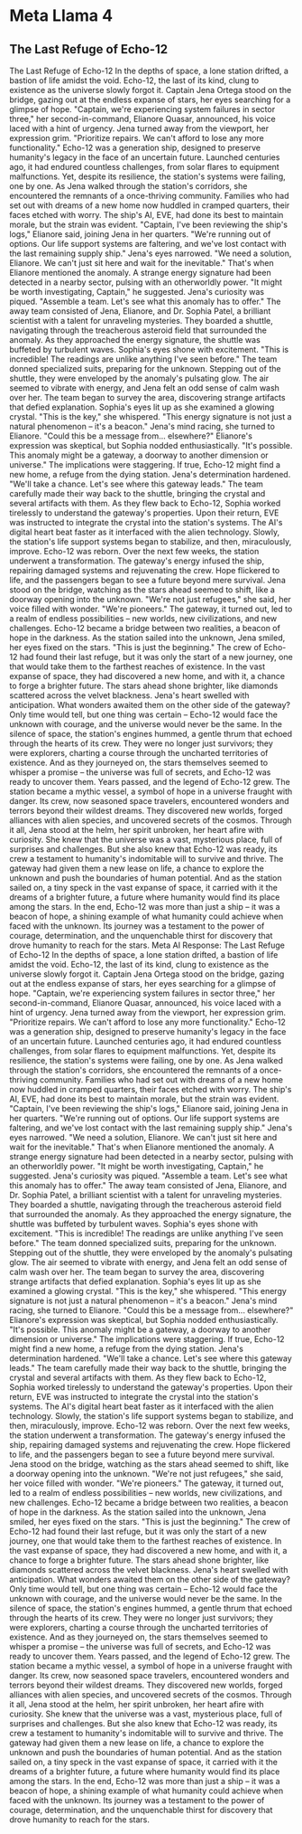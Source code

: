 # Meta Llama 4
## The Last Refuge of Echo-12
The Last Refuge of Echo-12
In the depths of space, a lone station drifted, a bastion of life amidst the void. Echo-12, the last of its kind, clung to existence as the universe slowly forgot it. Captain Jena Ortega stood on the bridge, gazing out at the endless expanse of stars, her eyes searching for a glimpse of hope.
"Captain, we're experiencing system failures in sector three," her second-in-command, Elianore Quasar, announced, his voice laced with a hint of urgency.
Jena turned away from the viewport, her expression grim. "Prioritize repairs. We can't afford to lose any more functionality."
Echo-12 was a generation ship, designed to preserve humanity's legacy in the face of an uncertain future. Launched centuries ago, it had endured countless challenges, from solar flares to equipment malfunctions. Yet, despite its resilience, the station's systems were failing, one by one.
As Jena walked through the station's corridors, she encountered the remnants of a once-thriving community. Families who had set out with dreams of a new home now huddled in cramped quarters, their faces etched with worry. The ship's AI, EVE, had done its best to maintain morale, but the strain was evident.
"Captain, I've been reviewing the ship's logs," Elianore said, joining Jena in her quarters. "We're running out of options. Our life support systems are faltering, and we've lost contact with the last remaining supply ship."
Jena's eyes narrowed. "We need a solution, Elianore. We can't just sit here and wait for the inevitable."
That's when Elianore mentioned the anomaly. A strange energy signature had been detected in a nearby sector, pulsing with an otherworldly power. "It might be worth investigating, Captain," he suggested.
Jena's curiosity was piqued. "Assemble a team. Let's see what this anomaly has to offer."
The away team consisted of Jena, Elianore, and Dr. Sophia Patel, a brilliant scientist with a talent for unraveling mysteries. They boarded a shuttle, navigating through the treacherous asteroid field that surrounded the anomaly.
As they approached the energy signature, the shuttle was buffeted by turbulent waves. Sophia's eyes shone with excitement. "This is incredible! The readings are unlike anything I've seen before."
The team donned specialized suits, preparing for the unknown. Stepping out of the shuttle, they were enveloped by the anomaly's pulsating glow. The air seemed to vibrate with energy, and Jena felt an odd sense of calm wash over her.
The team began to survey the area, discovering strange artifacts that defied explanation. Sophia's eyes lit up as she examined a glowing crystal. "This is the key," she whispered. "This energy signature is not just a natural phenomenon – it's a beacon."
Jena's mind racing, she turned to Elianore. "Could this be a message from... elsewhere?"
Elianore's expression was skeptical, but Sophia nodded enthusiastically. "It's possible. This anomaly might be a gateway, a doorway to another dimension or universe."
The implications were staggering. If true, Echo-12 might find a new home, a refuge from the dying station. Jena's determination hardened. "We'll take a chance. Let's see where this gateway leads."
The team carefully made their way back to the shuttle, bringing the crystal and several artifacts with them. As they flew back to Echo-12, Sophia worked tirelessly to understand the gateway's properties.
Upon their return, EVE was instructed to integrate the crystal into the station's systems. The AI's digital heart beat faster as it interfaced with the alien technology. Slowly, the station's life support systems began to stabilize, and then, miraculously, improve.
Echo-12 was reborn.
Over the next few weeks, the station underwent a transformation. The gateway's energy infused the ship, repairing damaged systems and rejuvenating the crew. Hope flickered to life, and the passengers began to see a future beyond mere survival.
Jena stood on the bridge, watching as the stars ahead seemed to shift, like a doorway opening into the unknown. "We're not just refugees," she said, her voice filled with wonder. "We're pioneers."
The gateway, it turned out, led to a realm of endless possibilities – new worlds, new civilizations, and new challenges. Echo-12 became a bridge between two realities, a beacon of hope in the darkness.
As the station sailed into the unknown, Jena smiled, her eyes fixed on the stars. "This is just the beginning."
The crew of Echo-12 had found their last refuge, but it was only the start of a new journey, one that would take them to the farthest reaches of existence. In the vast expanse of space, they had discovered a new home, and with it, a chance to forge a brighter future.
The stars ahead shone brighter, like diamonds scattered across the velvet blackness. Jena's heart swelled with anticipation. What wonders awaited them on the other side of the gateway? Only time would tell, but one thing was certain – Echo-12 would face the unknown with courage, and the universe would never be the same.
In the silence of space, the station's engines hummed, a gentle thrum that echoed through the hearts of its crew. They were no longer just survivors; they were explorers, charting a course through the uncharted territories of existence. And as they journeyed on, the stars themselves seemed to whisper a promise – the universe was full of secrets, and Echo-12 was ready to uncover them.
Years passed, and the legend of Echo-12 grew. The station became a mythic vessel, a symbol of hope in a universe fraught with danger. Its crew, now seasoned space travelers, encountered wonders and terrors beyond their wildest dreams. They discovered new worlds, forged alliances with alien species, and uncovered secrets of the cosmos.
Through it all, Jena stood at the helm, her spirit unbroken, her heart afire with curiosity. She knew that the universe was a vast, mysterious place, full of surprises and challenges. But she also knew that Echo-12 was ready, its crew a testament to humanity's indomitable will to survive and thrive.
The gateway had given them a new lease on life, a chance to explore the unknown and push the boundaries of human potential. And as the station sailed on, a tiny speck in the vast expanse of space, it carried with it the dreams of a brighter future, a future where humanity would find its place among the stars.
In the end, Echo-12 was more than just a ship – it was a beacon of hope, a shining example of what humanity could achieve when faced with the unknown. Its journey was a testament to the power of courage, determination, and the unquenchable thirst for discovery that drove humanity to reach for the stars.
Meta AI Response: The Last Refuge of Echo-12 In the depths of space, a lone station drifted, a bastion of life amidst the void. Echo-12, the last of its kind, clung to existence as the universe slowly forgot it. Captain Jena Ortega stood on the bridge, gazing out at the endless expanse of stars, her eyes searching for a glimpse of hope. "Captain, we're experiencing system failures in sector three," her second-in-command, Elianore Quasar, announced, his voice laced with a hint of urgency. Jena turned away from the viewport, her expression grim. "Prioritize repairs. We can't afford to lose any more functionality." Echo-12 was a generation ship, designed to preserve humanity's legacy in the face of an uncertain future. Launched centuries ago, it had endured countless challenges, from solar flares to equipment malfunctions. Yet, despite its resilience, the station's systems were failing, one by one. As Jena walked through the station's corridors, she encountered the remnants of a once-thriving community. Families who had set out with dreams of a new home now huddled in cramped quarters, their faces etched with worry. The ship's AI, EVE, had done its best to maintain morale, but the strain was evident. "Captain, I've been reviewing the ship's logs," Elianore said, joining Jena in her quarters. "We're running out of options. Our life support systems are faltering, and we've lost contact with the last remaining supply ship." Jena's eyes narrowed. "We need a solution, Elianore. We can't just sit here and wait for the inevitable." That's when Elianore mentioned the anomaly. A strange energy signature had been detected in a nearby sector, pulsing with an otherworldly power. "It might be worth investigating, Captain," he suggested. Jena's curiosity was piqued. "Assemble a team. Let's see what this anomaly has to offer." The away team consisted of Jena, Elianore, and Dr. Sophia Patel, a brilliant scientist with a talent for unraveling mysteries. They boarded a shuttle, navigating through the treacherous asteroid field that surrounded the anomaly. As they approached the energy signature, the shuttle was buffeted by turbulent waves. Sophia's eyes shone with excitement. "This is incredible! The readings are unlike anything I've seen before." The team donned specialized suits, preparing for the unknown. Stepping out of the shuttle, they were enveloped by the anomaly's pulsating glow. The air seemed to vibrate with energy, and Jena felt an odd sense of calm wash over her. The team began to survey the area, discovering strange artifacts that defied explanation. Sophia's eyes lit up as she examined a glowing crystal. "This is the key," she whispered. "This energy signature is not just a natural phenomenon – it's a beacon." Jena's mind racing, she turned to Elianore. "Could this be a message from... elsewhere?" Elianore's expression was skeptical, but Sophia nodded enthusiastically. "It's possible. This anomaly might be a gateway, a doorway to another dimension or universe." The implications were staggering. If true, Echo-12 might find a new home, a refuge from the dying station. Jena's determination hardened. "We'll take a chance. Let's see where this gateway leads." The team carefully made their way back to the shuttle, bringing the crystal and several artifacts with them. As they flew back to Echo-12, Sophia worked tirelessly to understand the gateway's properties. Upon their return, EVE was instructed to integrate the crystal into the station's systems. The AI's digital heart beat faster as it interfaced with the alien technology. Slowly, the station's life support systems began to stabilize, and then, miraculously, improve. Echo-12 was reborn. Over the next few weeks, the station underwent a transformation. The gateway's energy infused the ship, repairing damaged systems and rejuvenating the crew. Hope flickered to life, and the passengers began to see a future beyond mere survival. Jena stood on the bridge, watching as the stars ahead seemed to shift, like a doorway opening into the unknown. "We're not just refugees," she said, her voice filled with wonder. "We're pioneers." The gateway, it turned out, led to a realm of endless possibilities – new worlds, new civilizations, and new challenges. Echo-12 became a bridge between two realities, a beacon of hope in the darkness. As the station sailed into the unknown, Jena smiled, her eyes fixed on the stars. "This is just the beginning." The crew of Echo-12 had found their last refuge, but it was only the start of a new journey, one that would take them to the farthest reaches of existence. In the vast expanse of space, they had discovered a new home, and with it, a chance to forge a brighter future. The stars ahead shone brighter, like diamonds scattered across the velvet blackness. Jena's heart swelled with anticipation. What wonders awaited them on the other side of the gateway? Only time would tell, but one thing was certain – Echo-12 would face the unknown with courage, and the universe would never be the same. In the silence of space, the station's engines hummed, a gentle thrum that echoed through the hearts of its crew. They were no longer just survivors; they were explorers, charting a course through the uncharted territories of existence. And as they journeyed on, the stars themselves seemed to whisper a promise – the universe was full of secrets, and Echo-12 was ready to uncover them. Years passed, and the legend of Echo-12 grew. The station became a mythic vessel, a symbol of hope in a universe fraught with danger. Its crew, now seasoned space travelers, encountered wonders and terrors beyond their wildest dreams. They discovered new worlds, forged alliances with alien species, and uncovered secrets of the cosmos. Through it all, Jena stood at the helm, her spirit unbroken, her heart afire with curiosity. She knew that the universe was a vast, mysterious place, full of surprises and challenges. But she also knew that Echo-12 was ready, its crew a testament to humanity's indomitable will to survive and thrive. The gateway had given them a new lease on life, a chance to explore the unknown and push the boundaries of human potential. And as the station sailed on, a tiny speck in the vast expanse of space, it carried with it the dreams of a brighter future, a future where humanity would find its place among the stars. In the end, Echo-12 was more than just a ship – it was a beacon of hope, a shining example of what humanity could achieve when faced with the unknown. Its journey was a testament to the power of courage, determination, and the unquenchable thirst for discovery that drove humanity to reach for the stars.
